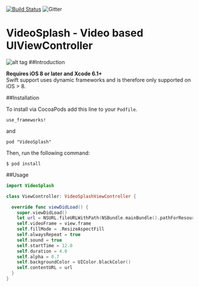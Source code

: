 
[![Build Status](https://travis-ci.org/toygar/VideoSplash.svg)](https://travis-ci.org/toygar/VideoSplash) ![Gitter](https://img.shields.io/badge/license-MIT-blue.svg)
# VideoSplash - Video based UIViewController
![alt tag](http://oi57.tinypic.com/e5hi82.jpg)
##Introduction

__Requires iOS 8 or later and Xcode 6.1+__<br/>
 Swift support uses dynamic frameworks and is therefore only supported on iOS > 8.

##Installation

To install via CocoaPods add this line to your `Podfile`.

```
use_frameworks!
```
and
```
pod "VideoSplash"
```

Then, run the following command:

```$ pod install```

##Usage

```swift
import VideoSplash

class ViewController: VideoSplashViewController {

  override func viewDidLoad() {
    super.viewDidLoad()
    let url = NSURL.fileURLWithPath(NSBundle.mainBundle().pathForResource("test", ofType: "mp4")!)
    self.videoFrame = view.frame
    self.fillMode = .ResizeAspectFill
    self.alwaysRepeat = true
    self.sound = true
    self.startTime = 12.0
    self.duration = 4.0
    self.alpha = 0.7
    self.backgroundColor = UIColor.blackColor()
    self.contentURL = url
  }
}
```
